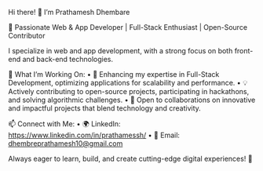 Hi there! 👋 I’m Prathamesh Dhembare

🚀 Passionate Web & App Developer | Full-Stack Enthusiast | Open-Source Contributor


I specialize in web and app development, with a strong focus on both front-end and back-end technologies.

🔹 What I’m Working On:
	•	🌱 Enhancing my expertise in Full-Stack Development, optimizing applications for scalability and performance.
	•	💡 Actively contributing to open-source projects, participating in hackathons, and solving algorithmic challenges.
	•	🤝 Open to collaborations on innovative and impactful projects that blend technology and creativity.

📫 Connect with Me:
	•	🌍 LinkedIn: https://www.linkedin.com/in/prathamessh/
	•	💌 Email: dhembreprathamesh10@gmail.com

Always eager to learn, build, and create cutting-edge digital experiences! 🚀